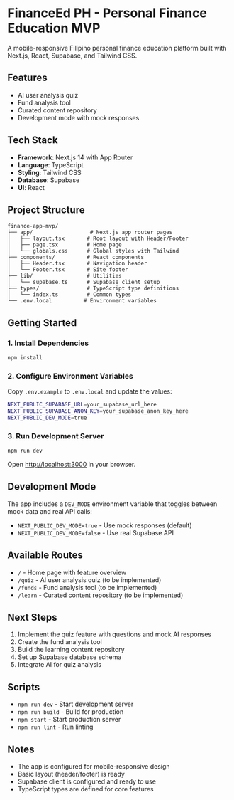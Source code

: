 # FinanceEd PH - Personal Finance Education MVP

A mobile-responsive Filipino personal finance education platform built with Next.js, React, Supabase, and Tailwind CSS.

## Features

- AI user analysis quiz
- Fund analysis tool
- Curated content repository
- Development mode with mock responses

## Tech Stack

- **Framework**: Next.js 14 with App Router
- **Language**: TypeScript
- **Styling**: Tailwind CSS
- **Database**: Supabase
- **UI**: React

## Project Structure

```
finance-app-mvp/
├── app/                  # Next.js app router pages
│   ├── layout.tsx       # Root layout with Header/Footer
│   ├── page.tsx         # Home page
│   └── globals.css      # Global styles with Tailwind
├── components/          # React components
│   ├── Header.tsx       # Navigation header
│   └── Footer.tsx       # Site footer
├── lib/                 # Utilities
│   └── supabase.ts      # Supabase client setup
├── types/               # TypeScript type definitions
│   └── index.ts         # Common types
└── .env.local          # Environment variables
```

## Getting Started

### 1. Install Dependencies

```bash
npm install
```

### 2. Configure Environment Variables

Copy `.env.example` to `.env.local` and update the values:

```bash
NEXT_PUBLIC_SUPABASE_URL=your_supabase_url_here
NEXT_PUBLIC_SUPABASE_ANON_KEY=your_supabase_anon_key_here
NEXT_PUBLIC_DEV_MODE=true
```

### 3. Run Development Server

```bash
npm run dev
```

Open [http://localhost:3000](http://localhost:3000) in your browser.

## Development Mode

The app includes a `DEV_MODE` environment variable that toggles between mock data and real API calls:

- `NEXT_PUBLIC_DEV_MODE=true` - Use mock responses (default)
- `NEXT_PUBLIC_DEV_MODE=false` - Use real Supabase API

## Available Routes

- `/` - Home page with feature overview
- `/quiz` - AI user analysis quiz (to be implemented)
- `/funds` - Fund analysis tool (to be implemented)
- `/learn` - Curated content repository (to be implemented)

## Next Steps

1. Implement the quiz feature with questions and mock AI responses
2. Create the fund analysis tool
3. Build the learning content repository
4. Set up Supabase database schema
5. Integrate AI for quiz analysis

## Scripts

- `npm run dev` - Start development server
- `npm run build` - Build for production
- `npm start` - Start production server
- `npm run lint` - Run linting

## Notes

- The app is configured for mobile-responsive design
- Basic layout (header/footer) is ready
- Supabase client is configured and ready to use
- TypeScript types are defined for core features
